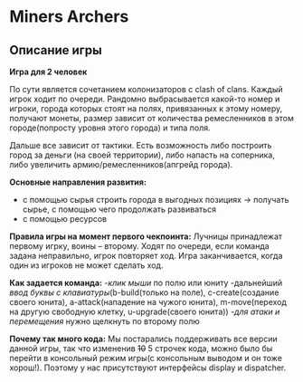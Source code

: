 # Miners Archers
Описание игры
----------------
**Игра для 2 человек**

По сути является сочетанием колонизаторов с 
clash of clans.
Каждый игрок ходит по очереди. Рандомно выбрасывается какой-то номер и игроки, города которых стоят на полях, привязанных к этому номеру,
получают монеты, размер зависит от количества ремесленников в этом городе(попросту уровня этого города) и типа поля.

Дальше все зависит от тактики. Есть возможность либо построить
город за деньги (на своей территории),
либо напасть на соперника, либо увеличить армию/ремесленников(апгрейд 
города).

**Основные направления развития:**
- с помощью сырья строить города в выгодных позициях → получать сырье, с
помощью чего продолжать развиваться
- с помощью ресурсов 

**Правила игры на момент первого чекпоинта:**
Лучницы принадлежат первому игрку, воины – второму. Ходят по очереди, если команда задана неправильно, игрок повторяет ход. Игра заканчивается, когда один из игроков не может сделать ход. 

**Как задается команда:**
-*клик мыши* по полю или юниту
-дальнейший *ввод буквы с клавиатуры*(b-build(только на поле), c-create(создание своего юнита), a-attack(нападение на чужого юнита), m-move(переход на другую свободную клетку, u-upgrade(своего юнита))
-*для атаки и перемещения* нужно щелкнуть по второму полю

**Почему так много кода:**
Мы постарались поддерживать все версии данной игры, так что измененив 
~~10~~ 5 строчек кода, можно было бы перейти в консольный режим игры(с консольным выводом и он тоже хорош!). 
Поэтому у нас присутствуют интерфейсы display и dispatcher.

